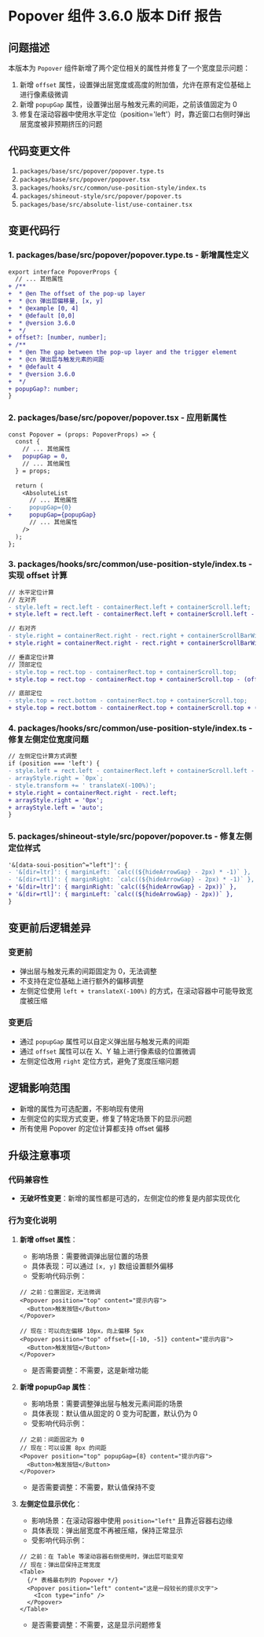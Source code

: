 # Popover 组件 3.6.0 版本 Diff 报告

## 问题描述

本版本为 `Popover` 组件新增了两个定位相关的属性并修复了一个宽度显示问题：
1. 新增 `offset` 属性，设置弹出层宽度或高度的附加值，允许在原有定位基础上进行像素级微调
2. 新增 `popupGap` 属性，设置弹出层与触发元素的间距，之前该值固定为 0
3. 修复在滚动容器中使用水平定位（position='left'）时，靠近窗口右侧时弹出层宽度被非预期挤压的问题

## 代码变更文件

1. `packages/base/src/popover/popover.type.ts`
2. `packages/base/src/popover/popover.tsx`
3. `packages/hooks/src/common/use-position-style/index.ts`
4. `packages/shineout-style/src/popover/popover.ts`
5. `packages/base/src/absolute-list/use-container.tsx`

## 变更代码行

### 1. packages/base/src/popover/popover.type.ts - 新增属性定义
```diff
export interface PopoverProps {
  // ... 其他属性
+ /**
+  * @en The offset of the pop-up layer
+  * @cn 弹出层偏移量, [x, y]
+  * @example [0, 4]
+  * @default [0,0]
+  * @version 3.6.0
+  */
+ offset?: [number, number];
+ /**
+  * @en The gap between the pop-up layer and the trigger element
+  * @cn 弹出层与触发元素的间距
+  * @default 4
+  * @version 3.6.0
+  */
+ popupGap?: number;
}
```

### 2. packages/base/src/popover/popover.tsx - 应用新属性
```diff
const Popover = (props: PopoverProps) => {
  const {
    // ... 其他属性
+   popupGap = 0,
    // ... 其他属性
  } = props;
  
  return (
    <AbsoluteList
      // ... 其他属性
-     popupGap={0}
+     popupGap={popupGap}
      // ... 其他属性
    />
  );
};
```

### 3. packages/hooks/src/common/use-position-style/index.ts - 实现 offset 计算
```diff
// 水平定位计算
// 左对齐
- style.left = rect.left - containerRect.left + containerScroll.left;
+ style.left = rect.left - containerRect.left + containerScroll.left - (offset ? offset[0] : 0);

// 右对齐
- style.right = containerRect.right - rect.right + containerScrollBarWidth - containerScroll.left;
+ style.right = containerRect.right - rect.right + containerScrollBarWidth - containerScroll.left - (offset ? offset[0] : 0);

// 垂直定位计算
// 顶部定位
- style.top = rect.top - containerRect.top + containerScroll.top;
+ style.top = rect.top - containerRect.top + containerScroll.top - (offset ? offset[1] : 0);

// 底部定位
- style.top = rect.bottom - containerRect.top + containerScroll.top;
+ style.top = rect.bottom - containerRect.top + containerScroll.top + (offset ? offset[1] : 0);
```

### 4. packages/hooks/src/common/use-position-style/index.ts - 修复左侧定位宽度问题
```diff
// 左侧定位计算方式调整
if (position === 'left') {
- style.left = rect.left - containerRect.left + containerScroll.left - popupGap;
- arrayStyle.right = `0px`;
- style.transform += ' translateX(-100%)';
+ style.right = containerRect.right - rect.left;
+ arrayStyle.right = '0px';
+ arrayStyle.left = 'auto';
}
```

### 5. packages/shineout-style/src/popover/popover.ts - 修复左侧定位样式
```diff
'&[data-soui-position^="left"]': {
- '&[dir=ltr]': { marginLeft: `calc((${hideArrowGap} - 2px) * -1)` },
- '&[dir=rtl]': { marginRight: `calc((${hideArrowGap} - 2px) * -1)` },
+ '&[dir=ltr]': { marginRight: `calc((${hideArrowGap} - 2px))` },
+ '&[dir=rtl]': { marginLeft: `calc((${hideArrowGap} - 2px))` },
}
```

## 变更前后逻辑差异

### 变更前
- 弹出层与触发元素的间距固定为 0，无法调整
- 不支持在定位基础上进行额外的偏移调整
- 左侧定位使用 `left + translateX(-100%)` 的方式，在滚动容器中可能导致宽度被压缩

### 变更后
- 通过 `popupGap` 属性可以自定义弹出层与触发元素的间距
- 通过 `offset` 属性可以在 X、Y 轴上进行像素级的位置微调
- 左侧定位改用 `right` 定位方式，避免了宽度压缩问题

## 逻辑影响范围
- 新增的属性为可选配置，不影响现有使用
- 左侧定位的实现方式变更，修复了特定场景下的显示问题
- 所有使用 Popover 的定位计算都支持 offset 偏移

## 升级注意事项

### 代码兼容性
- **无破坏性变更**：新增的属性都是可选的，左侧定位的修复是内部实现优化

### 行为变化说明

1. **新增 offset 属性**：
   - 影响场景：需要微调弹出层位置的场景
   - 具体表现：可以通过 `[x, y]` 数组设置额外偏移
   - 受影响代码示例：
   ```tsx
   // 之前：位置固定，无法微调
   <Popover position="top" content="提示内容">
     <Button>触发按钮</Button>
   </Popover>
   
   // 现在：可以向左偏移 10px，向上偏移 5px
   <Popover position="top" offset={[-10, -5]} content="提示内容">
     <Button>触发按钮</Button>
   </Popover>
   ```
   - 是否需要调整：不需要，这是新增功能

2. **新增 popupGap 属性**：
   - 影响场景：需要调整弹出层与触发元素间距的场景
   - 具体表现：默认值从固定的 0 变为可配置，默认仍为 0
   - 受影响代码示例：
   ```tsx
   // 之前：间距固定为 0
   // 现在：可以设置 8px 的间距
   <Popover position="top" popupGap={8} content="提示内容">
     <Button>触发按钮</Button>
   </Popover>
   ```
   - 是否需要调整：不需要，默认值保持不变

3. **左侧定位显示优化**：
   - 影响场景：在滚动容器中使用 `position="left"` 且靠近容器右边缘
   - 具体表现：弹出层宽度不再被压缩，保持正常显示
   - 受影响代码示例：
   ```tsx
   // 之前：在 Table 等滚动容器右侧使用时，弹出层可能变窄
   // 现在：弹出层保持正常宽度
   <Table>
     {/* 表格最右列的 Popover */}
     <Popover position="left" content="这是一段较长的提示文字">
       <Icon type="info" />
     </Popover>
   </Table>
   ```
   - 是否需要调整：不需要，这是显示问题修复